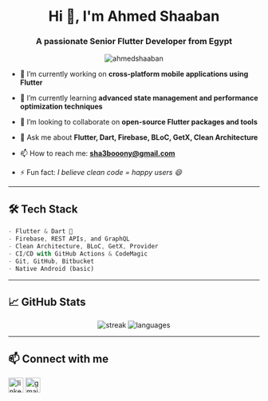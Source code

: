 <h1 align="center">Hi 👋, I'm Ahmed Shaaban</h1>
<h3 align="center">A passionate Senior Flutter Developer from Egypt</h3>

<p align="center">
  <img src="https://komarev.com/ghpvc/?username=ahmedshaaban&label=Profile%20views&color=0e75b6&style=flat" alt="ahmedshaaban" />
</p>

- 🔭 I’m currently working on **cross-platform mobile applications using Flutter**

- 🌱 I’m currently learning **advanced state management and performance optimization techniques**

- 👯 I’m looking to collaborate on **open-source Flutter packages and tools**

- 💬 Ask me about **Flutter, Dart, Firebase, BLoC, GetX, Clean Architecture**

- 📫 How to reach me: **sha3booony@gmail.com**

- ⚡ Fun fact: *I believe clean code = happy users 😄*

---

## 🛠️ Tech Stack

```dart
- Flutter & Dart 💙
- Firebase, REST APIs, and GraphQL
- Clean Architecture, BLoC, GetX, Provider
- CI/CD with GitHub Actions & CodeMagic
- Git, GitHub, Bitbucket
- Native Android (basic)
```

---

## 📈 GitHub Stats

<p align="center">
<!--   <img src="https://github-readme-stats.vercel.app/api?username=ahmedshaaban&show_icons=true&theme=tokyonight" alt="stats" /> -->
  <img src="https://github-readme-streak-stats.herokuapp.com/?user=ahmedshaaban&theme=tokyonight" alt="streak" />
  <img src="https://github-readme-stats.vercel.app/api/top-langs/?username=ahmedshaaban&layout=compact&theme=tokyonight" alt="languages" />
</p>

---

## 📫 Connect with me

<p align="left">
  <a href="https://linkedin.com/in/sha3booony" target="blank"><img align="center" src="https://cdn-icons-png.flaticon.com/512/174/174857.png" alt="linkedin" height="30" /></a>
  <a href="mailto:sha3booony@gmail.com" target="blank"><img align="center" src="https://cdn-icons-png.flaticon.com/512/732/732200.png" alt="gmail" height="30" /></a>
</p>
